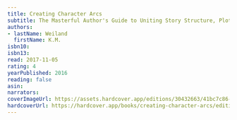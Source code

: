 ```yaml
---
title: Creating Character Arcs
subtitle: The Masterful Author's Guide to Uniting Story Structure, Plot, and Character Development
authors:
- lastName: Weiland
  firstName: K.M.
isbn10:
isbn13:
read: 2017-11-05
rating: 4
yearPublished: 2016
reading: false
asin:
narrators:
coverImageUrl: https://assets.hardcover.app/editions/30432663/41bc7c86-71b6-44fb-aafa-b610194cb84c-Creating%20Character%20Arcs_%20The%20Masterful%20Author's%20Guide%20to%20Uniting%20Story%20Structure,%20Plot,%20and%20Character%20Development.jpeg
hardcoverUrl: https://hardcover.app/books/creating-character-arcs/editions/30432663
---
```

